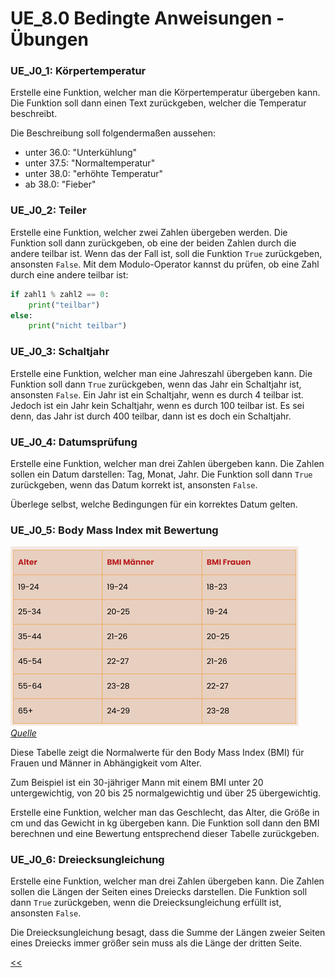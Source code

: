 # UE_8.0 Bedingte Anweisungen - Übungen

### UE_J0_1: Körpertemperatur

Erstelle eine Funktion, welcher man die Körpertemperatur übergeben kann.
Die Funktion soll dann einen Text zurückgeben, welcher die Temperatur beschreibt.

Die Beschreibung soll folgendermaßen aussehen:

- unter 36.0: "Unterkühlung"
- unter 37.5: "Normaltemperatur"
- unter 38.0: "erhöhte Temperatur"
- ab 38.0: "Fieber"

### UE_J0_2: Teiler

Erstelle eine Funktion, welcher zwei Zahlen übergeben werden.
Die Funktion soll dann zurückgeben, ob eine der beiden Zahlen durch die andere teilbar ist.
Wenn das der Fall ist, soll die Funktion `True` zurückgeben, ansonsten `False`.
Mit dem Modulo-Operator kannst du prüfen, ob eine Zahl durch eine andere teilbar ist:

```python
if zahl1 % zahl2 == 0:
    print("teilbar")
else:
    print("nicht teilbar")
```

### UE_J0_3: Schaltjahr

Erstelle eine Funktion, welcher man eine Jahreszahl übergeben kann.
Die Funktion soll dann `True` zurückgeben, wenn das Jahr ein Schaltjahr ist, ansonsten `False`.
Ein Jahr ist ein Schaltjahr, wenn es durch 4 teilbar ist.
Jedoch ist ein Jahr kein Schaltjahr, wenn es durch 100 teilbar ist.
Es sei denn, das Jahr ist durch 400 teilbar, dann ist es doch ein Schaltjahr.

### UE_J0_4: Datumsprüfung

Erstelle eine Funktion, welcher man drei Zahlen übergeben kann.
Die Zahlen sollen ein Datum darstellen: Tag, Monat, Jahr.
Die Funktion soll dann `True` zurückgeben, wenn das Datum korrekt ist, ansonsten `False`.

Überlege selbst, welche Bedingungen für ein korrektes Datum gelten.

### UE_J0_5: Body Mass Index mit Bewertung

![BMI_Tabelle.png](../img/8.0/BMI_Tabelle.png)
*[Quelle](https://plakos-akademie.de/bmi-rechner/)*

Diese Tabelle zeigt die Normalwerte für den Body Mass Index (BMI) für Frauen und Männer
in Abhängigkeit vom Alter.

Zum Beispiel ist ein 30-jähriger Mann mit einem BMI unter 20 untergewichtig,
von 20 bis 25 normalgewichtig und über 25 übergewichtig.

Erstelle eine Funktion, welcher man das Geschlecht, 
das Alter, die Größe in cm und das Gewicht in kg übergeben kann.
Die Funktion soll dann den BMI berechnen und eine Bewertung 
entsprechend dieser Tabelle zurückgeben.

### UE_J0_6: Dreiecksungleichung

Erstelle eine Funktion, welcher man drei Zahlen übergeben kann.
Die Zahlen sollen die Längen der Seiten eines Dreiecks darstellen.
Die Funktion soll dann `True` zurückgeben, wenn die Dreiecksungleichung erfüllt ist, 
ansonsten `False`.

Die Dreiecksungleichung besagt, 
dass die Summe der Längen zweier Seiten eines Dreiecks
immer größer sein muss als die Länge der dritten Seite.






[<<](../skriptum/8.0_IfElse.md)